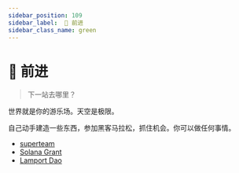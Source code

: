 ```yaml
---
sidebar_position: 109
sidebar_label:  🌈 前进
sidebar_class_name: green
---
```


# 🌈 前进

> 下一站去哪里？

世界就是你的游乐场。天空是极限。

自己动手建造一些东西，参加黑客马拉松，抓住机会。你可以做任何事情。

- [superteam](https://earn.superteam.fun/)
- [Solana Grant](https://solana.org/)
- [Lamport Dao](https://twitter.com/lamportDAO)
